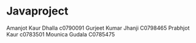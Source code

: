 # Javaproject

Amanjot Kaur Dhalla c0790091
Gurjeet Kumar Jhanji C0798465
Prabhjot Kaur c0783501
Mounica Gudala C0785475
